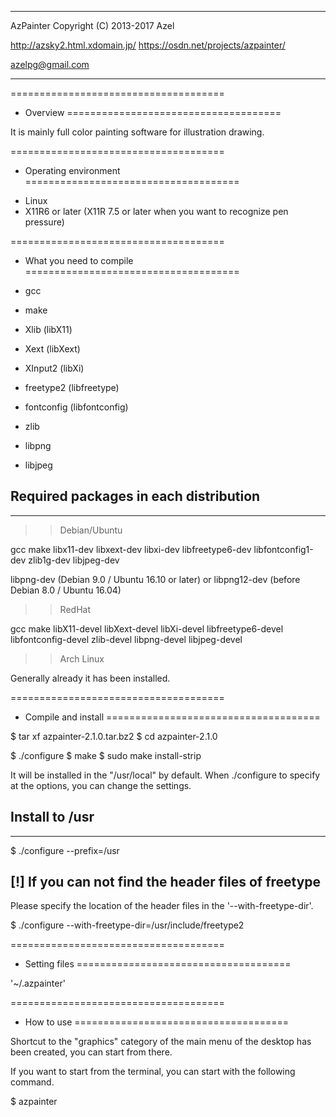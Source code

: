 **********************************************
  AzPainter
  Copyright (C) 2013-2017 Azel

  http://azsky2.html.xdomain.jp/
  https://osdn.net/projects/azpainter/

  <azelpg@gmail.com>
**********************************************


=====================================
 * Overview
=====================================

It is mainly full color painting software for illustration drawing.


=====================================
 * Operating environment
=====================================

- Linux
- X11R6 or later
  (X11R 7.5 or later when you want to recognize pen pressure)


=====================================
 * What you need to compile
=====================================

- gcc
- make

- Xlib       (libX11)
- Xext       (libXext)
- XInput2    (libXi)
- freetype2  (libfreetype)
- fontconfig (libfontconfig)
- zlib
- libpng
- libjpeg


## Required packages in each distribution
----------------------------------------------

>> Debian/Ubuntu

  gcc make libx11-dev libxext-dev libxi-dev libfreetype6-dev
  libfontconfig1-dev zlib1g-dev libjpeg-dev

  libpng-dev (Debian 9.0 / Ubuntu 16.10 or later)
  or libpng12-dev (before Debian 8.0 / Ubuntu 16.04)

>> RedHat

  gcc make libX11-devel libXext-devel libXi-devel libfreetype6-devel
  libfontconfig-devel zlib-devel libpng-devel libjpeg-devel

>> Arch Linux

  Generally already it has been installed.


=====================================
 * Compile and install
=====================================

$ tar xf azpainter-2.1.0.tar.bz2
$ cd azpainter-2.1.0

$ ./configure
$ make
$ sudo make install-strip

It will be installed in the "/usr/local" by default.
When ./configure to specify at the options, you can change the settings.


## Install to /usr
-------------------------

$ ./configure --prefix=/usr


[!] If you can not find the header files of freetype
------------------------------------------------------

Please specify the location of the header files in the '--with-freetype-dir'.

$ ./configure --with-freetype-dir=/usr/include/freetype2


=====================================
 * Setting files
=====================================

'~/.azpainter'


=====================================
 * How to use
=====================================

Shortcut to the "graphics" category of the main menu of the desktop
has been created, you can start from there.

If you want to start from the terminal, you can start with the following command.

$ azpainter
